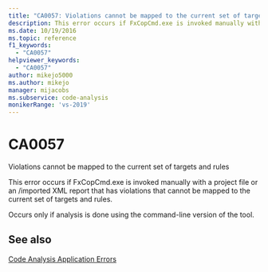 ```yaml
---
title: "CA0057: Violations cannot be mapped to the current set of targets and rules"
description: This error occurs if FxCopCmd.exe is invoked manually with a project file or an imported XML report that has violations that cannot be mapped to the current set of targets and rules.
ms.date: 10/19/2016
ms.topic: reference
f1_keywords:
  - "CA0057"
helpviewer_keywords:
  - "CA0057"
author: mikejo5000
ms.author: mikejo
manager: mijacobs
ms.subservice: code-analysis
monikerRange: 'vs-2019'
---
```


# CA0057

Violations cannot be mapped to the current set of targets and rules

This error occurs if FxCopCmd.exe is invoked manually with a project file or an /imported XML report that has violations that cannot be mapped to the current set of targets and rules.

Occurs only if analysis is done using the command-line version of the tool.

## See also

[Code Analysis Application Errors](../code-quality/code-analysis-application-errors.md)
